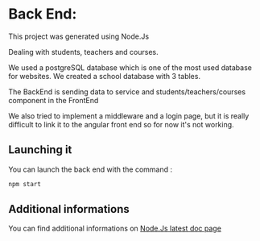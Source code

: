 # Back End:

This project was generated using Node.Js 

Dealing with students, teachers and courses.

We used a postgreSQL database which is one of the most used database for websites. 
We created a school database with 3 tables.

The BackEnd is sending data to service and students/teachers/courses component in the FrontEnd

We also tried to implement a middleware and a login page, but it is really difficult to link it to the angular front end so for now it's not working.

## Launching it

You can launch the back end with the command :
```bash
npm start
```

## Additional informations 

You can find additional informations on [Node.Js latest doc page](https://nodejs.org/docs/latest/api/)

